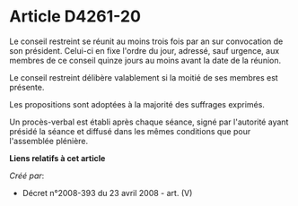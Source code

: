 # Article D4261-20

Le conseil restreint se réunit au moins trois fois par an sur convocation de son président. Celui-ci en fixe l'ordre du jour,
adressé, sauf urgence, aux membres de ce conseil quinze jours au moins avant la date de la réunion.

Le conseil restreint délibère valablement si la moitié de ses membres est présente.

Les propositions sont adoptées à la majorité des suffrages exprimés.

Un procès-verbal est établi après chaque séance, signé par l'autorité ayant présidé la séance et diffusé dans les mêmes
conditions que pour l'assemblée plénière.

**Liens relatifs à cet article**

_Créé par_:

  - Décret n°2008-393 du 23 avril 2008 - art. (V)
